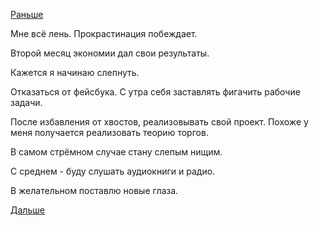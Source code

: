 [Раньше](2016.02.15.md)

Мне всё лень. Прокрастинация побеждает.

Второй месяц экономии дал свои результаты.

Кажется я начинаю слепнуть.

Отказаться от фейсбука.
С утра себя заставлять фигачить рабочие задачи.

После избавления от хвостов, реализовывать свой проект.
Похоже у меня получается реализовать теорию торгов.

В самом стрёмном случае стану слепым нищим.

С среднем - буду слушать аудиокниги и радио.

В желательном поставлю новые глаза.

[Дальше](2016.03.02.md)